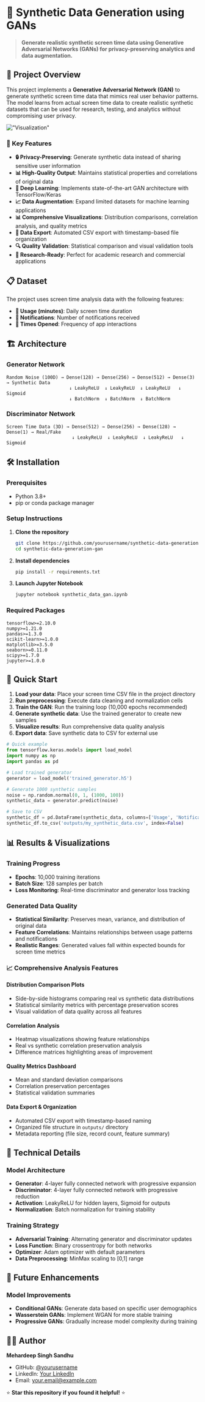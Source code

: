# 🎯 Synthetic Data Generation using GANs


> **Generate realistic synthetic screen time data using Generative Adversarial Networks (GANs) for privacy-preserving analytics and data augmentation.**

## 🚀 Project Overview

This project implements a **Generative Adversarial Network (GAN)** to generate synthetic screen time data that mimics real user behavior patterns. The model learns from actual screen time data to create realistic synthetic datasets that can be used for research, testing, and analytics without compromising user privacy.

!["Visualization"](assets/output.png)

### 🎯 Key Features

- **🔒 Privacy-Preserving**: Generate synthetic data instead of sharing sensitive user information
- **📊 High-Quality Output**: Maintains statistical properties and correlations of original data
- **🎨 Deep Learning**: Implements state-of-the-art GAN architecture with TensorFlow/Keras
- **📈 Data Augmentation**: Expand limited datasets for machine learning applications
- **📊 Comprehensive Visualizations**: Distribution comparisons, correlation analysis, and quality metrics
- **💾 Data Export**: Automated CSV export with timestamp-based file organization
- **🔍 Quality Validation**: Statistical comparison and visual validation tools
- **🧪 Research-Ready**: Perfect for academic research and commercial applications

## 📋 Dataset

The project uses screen time analysis data with the following features:
- **📱 Usage (minutes)**: Daily screen time duration
- **🔔 Notifications**: Number of notifications received
- **📲 Times Opened**: Frequency of app interactions

## 🏗️ Architecture

### Generator Network
```
Random Noise (100D) → Dense(128) → Dense(256) → Dense(512) → Dense(3) → Synthetic Data
                       ↓ LeakyReLU  ↓ LeakyReLU  ↓ LeakyReLU   ↓ Sigmoid
                       ↓ BatchNorm  ↓ BatchNorm  ↓ BatchNorm
```

### Discriminator Network
```
Screen Time Data (3D) → Dense(512) → Dense(256) → Dense(128) → Dense(1) → Real/Fake
                        ↓ LeakyReLU  ↓ LeakyReLU  ↓ LeakyReLU   ↓ Sigmoid
```

## 🛠️ Installation

### Prerequisites
- Python 3.8+
- pip or conda package manager

### Setup Instructions

1. **Clone the repository**
   ```bash
   git clone https://github.com/yourusername/synthetic-data-generation-gan.git
   cd synthetic-data-generation-gan
   ```

2. **Install dependencies**
   ```bash
   pip install -r requirements.txt
   ```

3. **Launch Jupyter Notebook**
   ```bash
   jupyter notebook synthetic_data_gan.ipynb
   ```

### Required Packages
```
tensorflow>=2.10.0
numpy>=1.21.0
pandas>=1.3.0
scikit-learn>=1.0.0
matplotlib>=3.5.0
seaborn>=0.11.0
scipy>=1.7.0
jupyter>=1.0.0
```

## 🚀 Quick Start

1. **Load your data**: Place your screen time CSV file in the project directory
2. **Run preprocessing**: Execute data cleaning and normalization cells
3. **Train the GAN**: Run the training loop (10,000 epochs recommended)
4. **Generate synthetic data**: Use the trained generator to create new samples
5. **Visualize results**: Run comprehensive data quality analysis
6. **Export data**: Save synthetic data to CSV for external use

```python
# Quick example
from tensorflow.keras.models import load_model
import numpy as np
import pandas as pd

# Load trained generator
generator = load_model('trained_generator.h5')

# Generate 1000 synthetic samples
noise = np.random.normal(0, 1, (1000, 100))
synthetic_data = generator.predict(noise)

# Save to CSV
synthetic_df = pd.DataFrame(synthetic_data, columns=['Usage', 'Notifications', 'Times Opened'])
synthetic_df.to_csv('outputs/my_synthetic_data.csv', index=False)
```

## 📊 Results & Visualizations

### Training Progress
- **Epochs**: 10,000 training iterations
- **Batch Size**: 128 samples per batch
- **Loss Monitoring**: Real-time discriminator and generator loss tracking

### Generated Data Quality
- **Statistical Similarity**: Preserves mean, variance, and distribution of original data
- **Feature Correlations**: Maintains relationships between usage patterns and notifications
- **Realistic Ranges**: Generated values fall within expected bounds for screen time metrics

### 📈 Comprehensive Analysis Features

#### **Distribution Comparison Plots**
- Side-by-side histograms comparing real vs synthetic data distributions
- Statistical similarity metrics with percentage preservation scores
- Visual validation of data quality across all features

#### **Correlation Analysis**
- Heatmap visualizations showing feature relationships
- Real vs synthetic correlation preservation analysis
- Difference matrices highlighting areas of improvement

#### **Quality Metrics Dashboard**
- Mean and standard deviation comparisons
- Correlation preservation percentages
- Statistical validation summaries

#### **Data Export & Organization**
- Automated CSV export with timestamp-based naming
- Organized file structure in `outputs/` directory
- Metadata reporting (file size, record count, feature summary)




## 🧠 Technical Details

### Model Architecture
- **Generator**: 4-layer fully connected network with progressive expansion
- **Discriminator**: 4-layer fully connected network with progressive reduction
- **Activation**: LeakyReLU for hidden layers, Sigmoid for outputs
- **Normalization**: Batch normalization for training stability

### Training Strategy
- **Adversarial Training**: Alternating generator and discriminator updates
- **Loss Function**: Binary crossentropy for both networks
- **Optimizer**: Adam optimizer with default parameters
- **Data Preprocessing**: MinMax scaling to [0,1] range





## 🚀 Future Enhancements

### Model Improvements
- **Conditional GANs**: Generate data based on specific user demographics
- **Wasserstein GANs**: Implement WGAN for more stable training
- **Progressive GANs**: Gradually increase model complexity during training



## 👨‍💻 Author

**Mehardeep Singh Sandhu**
- GitHub: [@yourusername](https://github.com/yourusername)
- LinkedIn: [Your LinkedIn](https://linkedin.com/in/yourprofile)
- Email: your.email@example.com





⭐ **Star this repository if you found it helpful!** ⭐
